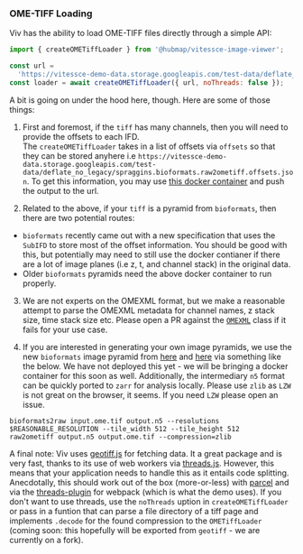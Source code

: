 ### OME-TIFF Loading

Viv has the ability to load OME-TIFF files directly through a simple API:

```javascript
import { createOMETiffLoader } from '@hubmap/vitessce-image-viewer';

const url =
  'https://vitessce-demo-data.storage.googleapis.com/test-data/deflate_no_legacy/spraggins.bioformats.raw2ometiff.ome.tif';
const loader = await createOMETiffLoader({ url, noThreads: false });
```

A bit is going on under the hood here, though. Here are some of those things:

1. First and foremost, if the `tiff` has many channels, then you will need to provide the offsets to each IFD.  
   The `createOMETiffLoader` takes in a list of offsets via `offsets` so that they can be stored anyhere i.e `https://vitessce-demo-data.storage.googleapis.com/test-data/deflate_no_legacy/spraggins.bioformats.raw2ometiff.offsets.json`. To get this information, you may use [this docker container](https://hub.docker.com/r/hubmap/portal-container-ome-tiff-offsets) and push the output to the url.

2. Related to the above, if your `tiff` is a pyramid from `bioformats`, then there are two potential routes:

- `bioformats` recently came out with a new specification that uses the `SubIFD` to store most of the offset information. You should be good with this, but potentially may need to still use the docker contianer if there are a lot of image planes (i.e z, t, and channel stack) in the original data.
- Older `bioformats` pyramids need the above docker container to run properly.

3. We are not experts on the OMEXML format, but we make a reasonable attempt to parse the OMEXML metadata for channel names, z stack size, time stack size etc. Please open a PR against the [`OMEXML`](https://github.com/hubmapconsortium/vitessce-image-viewer/tree/master/src/loaders/omeXML.js) class if it fails for your use case.

4. If you are interested in generating your own image pyramids, we use the new `bioformats` image pyramid from [here](https://github.com/glencoesoftware/bioformats2raw) and [here](https://github.com/glencoesoftware/raw2ometiff) via something like the below. We have not deployed this yet - we will be bringing a docker container for this soon as well. Additionally, the intermediary `n5` format can be quickly ported to `zarr` for analysis locally. Please use `zlib` as `LZW` is not great on the browser, it seems. If you need `LZW` please open an issue.

```shell
bioformats2raw input.ome.tif output.n5 --resolutions $REASONABLE_RESOLUTION --tile_width 512 --tile_height 512
raw2ometiff output.n5 output.ome.tif --compression=zlib
```

A final note: Viv uses [geotiff.js](https://github.com/geotiffjs/geotiff.js) for fetching data. It a great package and is very fast, thanks to its use of web workers via [threads.js](https://github.com/andywer/threads.js). However, this means that your application needs to handle this as it entails code splitting. Anecdotally, this should work out of the box (more-or-less) with [parcel](https://github.com/parcel-bundler/parcel) and via the [threads-plugin](https://github.com/andywer/threads-plugin) for webpack (which is what the demo uses). If you don't want to use threads, use the `noThreads` uption in `createOMETiffLoader` or pass in a funtion that can parse a file directory of a tiff page and implements `.decode` for the found compression to the `OMETiffLoader` (coming soon: this hopefully will be exported from `geotiff` - we are currently on a fork).
